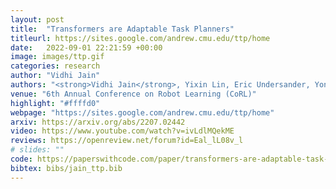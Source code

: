 ```yaml
---
layout: post
title:  "Transformers are Adaptable Task Planners"
titleurl: https://sites.google.com/andrew.cmu.edu/ttp/home
date:   2022-09-01 22:21:59 +00:00
image: images/ttp.gif
categories: research
author: "Vidhi Jain"
authors: "<strong>Vidhi Jain</strong>, Yixin Lin, Eric Undersander, Yonatan Bisk and Akshara Rai."
venue: "6th Annual Conference on Robot Learning (CoRL)"
highlight: "#ffffd0"
webpage: "https://sites.google.com/andrew.cmu.edu/ttp/home"
arxiv: https://arxiv.org/abs/2207.02442
video: https://www.youtube.com/watch?v=ivLdlMQekME
reviews: https://openreview.net/forum?id=Eal_lL08v_l
# slides: ""
code: https://paperswithcode.com/paper/transformers-are-adaptable-task-planners
bibtex: bibs/jain_ttp.bib
---
```

